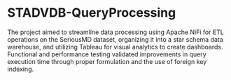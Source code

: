 # STADVDB-QueryProcessing

The project aimed to streamline data processing using Apache NiFi for ETL operations on the SeriousMD dataset, organizing it into a star schema data warehouse, and utilizing Tableau for visual analytics to create dashboards. Functional and performance testing validated improvements in query execution time through proper formulation and the use of foreign key indexing.
